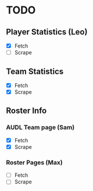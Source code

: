 # TODO

## Player Statistics (Leo)

- [x] Fetch
- [ ] Scrape

## Team Statistics

- [X] Fetch
- [X] Scrape

## Roster Info

### AUDL Team page (Sam)

- [X] Fetch
- [X] Scrape

### Roster Pages (Max)

- [ ] Fetch
- [ ] Scrape
